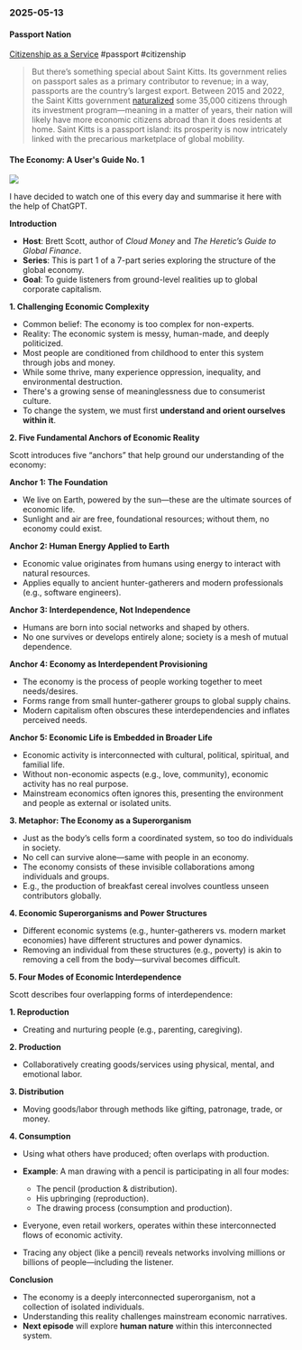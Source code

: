 ### 2025-05-13
#### Passport Nation
[Citizenship as a Service](https://www.combinationsmag.com/citizenship-as-a-service/) #passport #citizenship

> But there’s something special about Saint Kitts. Its government relies on passport sales as a primary contributor to revenue; in a way, passports are the country’s largest export. Between 2015 and 2022, the Saint Kitts government [naturalized](https://eur-lex.europa.eu/legal-content/EN/TXT/?uri=COM%3A2024%3A571%3AFIN&ref=combinationsmag.com) some 35,000 citizens through its investment program—meaning in a matter of years, their nation will likely have more economic citizens abroad than it does residents at home. Saint Kitts is a passport island: its prosperity is now intricately linked with the precarious marketplace of global mobility.

#### The Economy: A User's Guide No. 1
![](https://www.youtube.com/watch?v=XOihmrWz_4c)

I have decided to watch one of this every day and summarise it here with the help of ChatGPT.

**Introduction**

* **Host**: Brett Scott, author of *Cloud Money* and *The Heretic’s Guide to Global Finance*.
* **Series**: This is part 1 of a 7-part series exploring the structure of the global economy.
* **Goal**: To guide listeners from ground-level realities up to global corporate capitalism.

**1. Challenging Economic Complexity**

* Common belief: The economy is too complex for non-experts.
* Reality: The economic system is messy, human-made, and deeply politicized.
* Most people are conditioned from childhood to enter this system through jobs and money.
* While some thrive, many experience oppression, inequality, and environmental destruction.
* There's a growing sense of meaninglessness due to consumerist culture.
* To change the system, we must first **understand and orient ourselves within it**.

**2. Five Fundamental Anchors of Economic Reality**

Scott introduces five “anchors” that help ground our understanding of the economy:

 **Anchor 1: The Foundation**
 
* We live on Earth, powered by the sun—these are the ultimate sources of economic life.
* Sunlight and air are free, foundational resources; without them, no economy could exist.

**Anchor 2: Human Energy Applied to Earth**

* Economic value originates from humans using energy to interact with natural resources.
* Applies equally to ancient hunter-gatherers and modern professionals (e.g., software engineers).

**Anchor 3: Interdependence, Not Independence**

* Humans are born into social networks and shaped by others.
* No one survives or develops entirely alone; society is a mesh of mutual dependence.

**Anchor 4: Economy as Interdependent Provisioning**

* The economy is the process of people working together to meet needs/desires.
* Forms range from small hunter-gatherer groups to global supply chains.
* Modern capitalism often obscures these interdependencies and inflates perceived needs.

**Anchor 5: Economic Life is Embedded in Broader Life**

* Economic activity is interconnected with cultural, political, spiritual, and familial life.
* Without non-economic aspects (e.g., love, community), economic activity has no real purpose.
* Mainstream economics often ignores this, presenting the environment and people as external or isolated units.

**3. Metaphor: The Economy as a Superorganism**

* Just as the body’s cells form a coordinated system, so too do individuals in society.
* No cell can survive alone—same with people in an economy.
* The economy consists of these invisible collaborations among individuals and groups.
* E.g., the production of breakfast cereal involves countless unseen contributors globally.


 **4. Economic Superorganisms and Power Structures**

* Different economic systems (e.g., hunter-gatherers vs. modern market economies) have different structures and power dynamics.
* Removing an individual from these structures (e.g., poverty) is akin to removing a cell from the body—survival becomes difficult.

**5. Four Modes of Economic Interdependence**

Scott describes four overlapping forms of interdependence:

**1. Reproduction**

* Creating and nurturing people (e.g., parenting, caregiving).

**2. Production**

* Collaboratively creating goods/services using physical, mental, and emotional labor.

**3. Distribution**

* Moving goods/labor through methods like gifting, patronage, trade, or money.

**4. Consumption**

* Using what others have produced; often overlaps with production.

* **Example**: A man drawing with a pencil is participating in all four modes:

  * The pencil (production & distribution).
  * His upbringing (reproduction).
  * The drawing process (consumption and production).

* Everyone, even retail workers, operates within these interconnected flows of economic activity.

* Tracing any object (like a pencil) reveals networks involving millions or billions of people—including the listener.

**Conclusion**

* The economy is a deeply interconnected superorganism, not a collection of isolated individuals.
* Understanding this reality challenges mainstream economic narratives.
* **Next episode** will explore **human nature** within this interconnected system.
